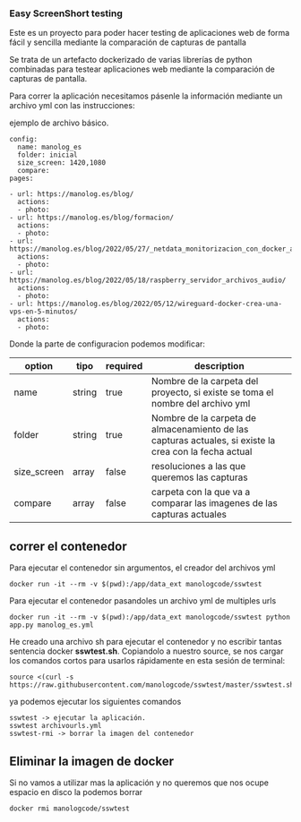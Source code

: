 ### Easy ScreenShort testing

Este es un proyecto para poder hacer testing de aplicaciones web de forma fácil y sencilla mediante la comparación de capturas de pantalla

Se trata de un artefacto dockerizado de varias librerías de python combinadas para testear aplicaciones web mediante la comparación de capturas de pantalla.


Para correr la aplicación necesitamos pásenle la información mediante un archivo yml con las instrucciones:


ejemplo de archivo básico.

```
config:
  name: manolog_es
  folder: inicial
  size_screen: 1420,1080
  compare: 
pages:

- url: https://manolog.es/blog/
  actions:
  - photo:
- url: https://manolog.es/blog/formacion/
  actions:
  - photo:
- url: https://manolog.es/blog/2022/05/27/_netdata_monitorizacion_con_docker_auth/
  actions:
  - photo:
- url: https://manolog.es/blog/2022/05/18/raspberry_servidor_archivos_audio/
  actions:
  - photo:
- url: https://manolog.es/blog/2022/05/12/wireguard-docker-crea-una-vps-en-5-minutos/
  actions:
  - photo:

```


Donde la parte de configuracion podemos modificar:

| option | tipo  | required  |  description  |
|--------|--------|----------|------------|
| name  |  string  | true | Nombre de la carpeta del proyecto, si existe se toma el nombre del archivo yml   |
| folder  |  string  | true | Nombre de la carpeta de almacenamiento de las capturas actuales, si existe la crea con la fecha actual |
| size_screen  | array  |  false  | resoluciones a las que queremos las capturas  |
| compare  | array  |  false  | carpeta con la que va a comparar las imagenes de las capturas actuales |


## correr el contenedor

Para ejecutar el contenedor sin argumentos, el creador del archivos yml

    docker run -it --rm -v $(pwd):/app/data_ext manologcode/sswtest    

Para ejecutar el contenedor pasandoles un archivo yml de multiples urls

    docker run -it --rm -v $(pwd):/app/data_ext manologcode/sswtest python app.py manolog_es.yml

He creado una archivo sh para ejecutar el contenedor y no escribir tantas sentencia docker **sswtest.sh**. Copiandolo a nuestro source, se nos cargar los comandos cortos para usarlos rápidamente en esta sesión de terminal:

    source <(curl -s https://raw.githubusercontent.com/manologcode/sswtest/master/sswtest.sh)

ya podemos ejecutar los siguientes comandos

    sswtest -> ejecutar la aplicación.
    sswtest archivourls.yml
    sswtest-rmi -> borrar la imagen del contenedor

## Eliminar la imagen de docker

Si no vamos a utilizar mas la aplicación y no queremos que nos ocupe espacio en disco la podemos borrar

    docker rmi manologcode/sswtest